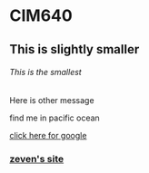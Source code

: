 # CIM640 

## This is slightly smaller 

###### This is the smallest 

Here is other message


find me in pacific ocean


[click here for google](http://www.google.com)


###  [zeven's site](http://www.zevenrodriguez.com)



